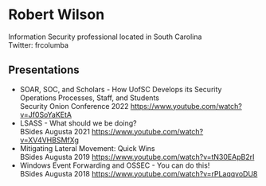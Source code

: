 # Robert Wilson

Information Security professional located in South Carolina <br />
Twitter: frcolumba

## Presentations
 - SOAR, SOC, and Scholars - How UofSC Develops its Security Operations Processes, Staff, and Students <br />Security Onion Conference 2022
  https://www.youtube.com/watch?v=Jf0SoYaKEtA
 - LSASS - What should we be doing? <br />BSides Augusta 2021 https://www.youtube.com/watch?v=XV4VHBSMfXg
 - Mitigating Lateral Movement: Quick Wins <br />BSides Augusta 2019 https://www.youtube.com/watch?v=tN30EApB2rI
 - Windows Event Forwarding and OSSEC - You can do this! <br />BSides Augusta 2018 https://www.youtube.com/watch?v=rPLaqqvoDU8
